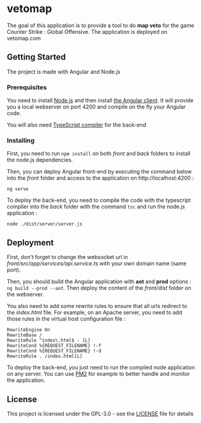 # vetomap

The goal of this application is to provide a tool to do **map veto** for the game Counter Strike : Global Offensive. The application is deployed on vetomap.com

## Getting Started

The project is made with Angular and Node.js

### Prerequisites

You need to install [Node.js](https://nodejs.org/en/) and then install [the Angular client](https://github.com/angular/angular-cli). It will provide you a local webserver on port 4200 and compile on the fly your Angular code.

You will also need [TypeScript compiler](https://www.typescriptlang.org/#download-links) for the back-end

### Installing

First, you need to run `npm install` on both *front* and *back* folders to install the node.js dependencies.

Then, you can deploy Angular front-end by executing the command below into the *front* folder and access to the application on http://localhost:4200 : 

```
ng serve
```

To deploy the back-end, you need to compile the code with the typescript compiler into the *back* folder with the command `tsc` and run the node.js application : 

```
node ./dist/server/server.js
```

## Deployment

First, don't forget to change the websocket url in *front/src/app/services/api.service.ts* with your own domain name (same port).

Then, you should build the Angular application with **aot** and **prod** options : `ng build --prod --aot`. Then deploy the content of the *front/dist* folder on the webserver.

You also need to add some rewrite rules to ensure that all urls redirect to the *index.html* file. For example, on an Apache server, you need to add those rules in the virtual host configuration file : 

```
RewriteEngine On
RewriteBase /
RewriteRule ^index\.html$ - [L]
RewriteCond %{REQUEST_FILENAME} !-f
RewriteCond %{REQUEST_FILENAME} !-d
RewriteRule . /index.html[L]
```

To deploy the back-end, you just need to run the compiled node application on any server. You can use [PM2](http://pm2.keymetrics.io/) for example to better handle and monitor the application.

## License

This project is licensed under the GPL-3.0 - see the [LICENSE](LICENSE) file for details
